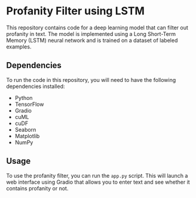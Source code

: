 # Profanity Filter using LSTM

This repository contains code for a deep learning model that can filter out profanity in text. The model is implemented using a Long Short-Term Memory (LSTM) neural network and is trained on a dataset of labeled examples.

## Dependencies

To run the code in this repository, you will need to have the following dependencies installed:

- Python
- TensorFlow
- Gradio
- cuML
- cuDF
- Seaborn
- Matplotlib
- NumPy

## Usage

To use the profanity filter, you can run the `app.py` script. This will launch a web interface using Gradio that allows you to enter text and see whether it contains profanity or not.
